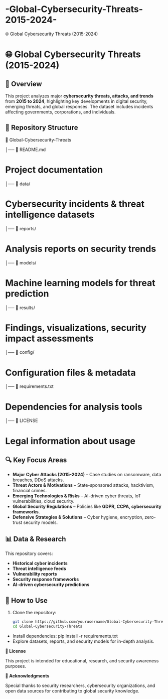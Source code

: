 # -Global-Cybersecurity-Threats-2015-2024-
🌐 Global Cybersecurity Threats (2015-2024)
# 🌐 Global Cybersecurity Threats (2015-2024)

## 📌 Overview
This project analyzes major **cybersecurity threats, attacks, and trends** from **2015 to 2024**, highlighting key developments in digital security, emerging threats, and global responses. The dataset includes incidents affecting governments, corporations, and individuals.

## 📁 Repository Structure
📂 Global-Cybersecurity-Threats 

│── 📄 README.md            
# Project documentation 
│── 📂 data/          
# Cybersecurity incidents & threat intelligence datasets 
│── 📂 reports/               
# Analysis reports on security trends 
│── 📂 models/            
# Machine learning models for threat prediction
│── 📂 results/               
# Findings, visualizations, security impact assessments
│── 📂 config/                 
# Configuration files & metadata
│── 📄 requirements.txt      
# Dependencies for analysis tools
│── 📄 LICENSE              
# Legal information about usage

## 🔍 Key Focus Areas
- **Major Cyber Attacks (2015-2024)** – Case studies on ransomware, data breaches, DDoS attacks.
- **Threat Actors & Motivations** – State-sponsored attacks, hacktivism, financial crimes.
- **Emerging Technologies & Risks** – AI-driven cyber threats, IoT vulnerabilities, cloud security.
- **Global Security Regulations** – Policies like **GDPR, CCPA, cybersecurity frameworks**.
- **Defensive Strategies & Solutions** – Cyber hygiene, encryption, zero-trust security models.

## 📊 Data & Research
This repository covers:
- **Historical cyber incidents**
- **Threat intelligence feeds**
- **Vulnerability reports**
- **Security response frameworks**
- **AI-driven cybersecurity predictions**

## 🚀 How to Use
1. Clone the repository:
   ```bash
   git clone https://github.com/yourusername/Global-Cybersecurity-Threats.git
   cd Global-Cybersecurity-Threats


- Install dependencies:
pip install -r requirements.txt
- Explore datasets, reports, and security models for in-depth analysis.
  
**📜 License**

This project is intended for educational, research, and security awareness purposes.

**🙌 Acknowledgments**

Special thanks to security researchers, cybersecurity organizations, and open data sources for contributing to global security knowledge.
